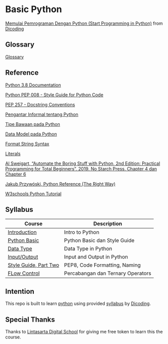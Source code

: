 # Basic Python

[Memulai Pemrograman Dengan Python (Start Programming in Python)](https://www.dicoding.com/academies/86) from [Dicoding](https://www.dicoding.com/users/787116)

## Glossary

[Glossary](https://www.dicoding.com/academies/86/tutorials/15975?from=15985)

## Reference

[Python 3.8 Documentation](https://docs.python.org/3.8/tutorial/index.html)

[Python PEP 008 - Style Guide for Python Code](https://www.python.org/dev/peps/pep-0008/)

[PEP 257 - Docstring Conventions](https://www.python.org/dev/peps/pep-0257/)

[Pengantar Informal tentang Python](https://docs.python.org/id/3.8/tutorial/introduction.html)

[Tipe Bawaan pada Python](https://docs.python.org/id/3.8/library/stdtypes.html)

[Data Model pada Python](https://docs.python.org/id/3.8/reference/datamodel.html#the-standard-type-hierarchy)

[Format String Syntax](https://docs.python.org/id/3.8/library/string.html#format-string-syntax)

[Literals](https://docs.python.org/3/reference/lexical_analysis.html#literals)

[Al Sweigart, “Automate the Boring Stuff with Python, 2nd Edition: Practical Programming for Total Beginners”. 2019. No Starch Press. Chapter 4 dan Chapter 6](https://automatetheboringstuff.com/2e)

[Jakub Przywóski, Python Reference  (The Right Way)](https://python-reference.readthedocs.io/en/latest/docs/str/)

[W3schools Python Tutorial](https://www.w3schools.com/python)

## Syllabus

| Course | Description |
|--------|-------------|
| [Introduction](https://github.com/fadhilhaka/Basic-Python/tree/main/introduction) | Intro to Python |
| [Python Basic](https://github.com/fadhilhaka/Basic-Python/tree/main/python-basic) | Python Basic dan Style Guide |
| [Data Type](https://github.com/fadhilhaka/Basic-Python/tree/main/data-type) | Data Type in Python |
| [Input/Output](https://github.com/fadhilhaka/Basic-Python/tree/main/input-output) | Input and Output in Python |
| [Style Guide, Part Two](https://github.com/fadhilhaka/Basic-Python/tree/main/style-guide-part-two) | PEP8, Code Formatting, Naming |
| [FLow Control](https://github.com/fadhilhaka/Basic-Python/tree/main/flow-control) | Percabangan dan Ternary Operators |

## Intention

This repo is built to learn [python](https://www.python.org) using provided [syllabus](https://www.dicoding.com/academies/86/tutorials) by [Dicoding](https://www.dicoding.com/users/787116).

## Special Thanks

Thanks to [Lintasarta Digital School](https://lintasartadigischool.dicoding.com) for giving me free token to learn this the course.